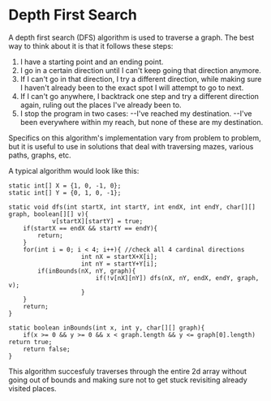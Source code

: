 # Depth First Search

A depth first search (DFS) algorithm is used to traverse a graph. The best way to think about it is that it follows these steps:

1. I have a starting point and an ending point.
2. I go in a certain direction until I can't keep going that direction anymore.
3. If I can't go in that direction, I try a different direction, while making sure I haven't already been to the exact spot I will attempt to go to next.
4. If I can't go anywhere, I backtrack one step and try a different direction again, ruling out the places I've already been to.
5. I stop the program in two cases:
--I've reached my destination.
--I've been everywhere within my reach, but none of these are my destination.

Specifics on this algorithm's implementation vary from problem to problem, but it is useful to use in solutions that deal with traversing mazes, various paths, graphs, etc.

A typical algorithm would look like this:

    static int[] X = {1, 0, -1, 0};
    static int[] Y = {0, 1, 0, -1};

    static void dfs(int startX, int startY, int endX, int endY, char[][] graph, boolean[][] v){
                v[startX][startY] = true;
		if(startX == endX && startY == endY){
			return;
		}
		for(int i = 0; i < 4; i++){ //check all 4 cardinal directions
                        int nX = startX+X[i];
                        int nY = startY+Y[i];
			if(inBounds(nX, nY, graph){
                            if(!v[nX][nY]) dfs(nX, nY, endX, endY, graph, v);
                        }
		}
		return;
    }
    
    static boolean inBounds(int x, int y, char[][] graph){
        if(x >= 0 && y >= 0 && x < graph.length && y <= graph[0].length) return true;
        return false;
    }

This algorithm succesfuly traverses through the entire 2d array without going out of bounds and making sure not to get stuck revisiting already visited places.